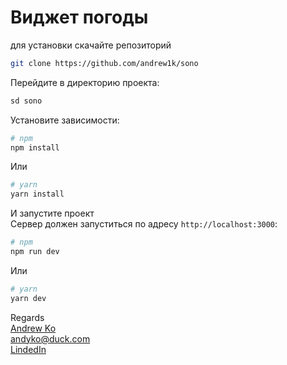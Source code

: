 # Виджет погоды

 для установки скачайте репозиторий
```bash
git clone https://github.com/andrew1k/sono
```
Перейдите в директорию проекта:
```bash
sd sono
```
Установите зависимости:
```bash
# npm
npm install
```
Или
```bash
# yarn
yarn install
```
И запустите проект  
Сервер должен запуститься по адресу `http://localhost:3000`:

```bash
# npm
npm run dev
```
Или
```bash
# yarn
yarn dev
```
Regards     
[Andrew Ko](https://t.me/Megriroot)     
[andyko@duck.com](mailto:andyko@duck.com)  
[LindedIn](https://linkedin.com/in/andrew1k)